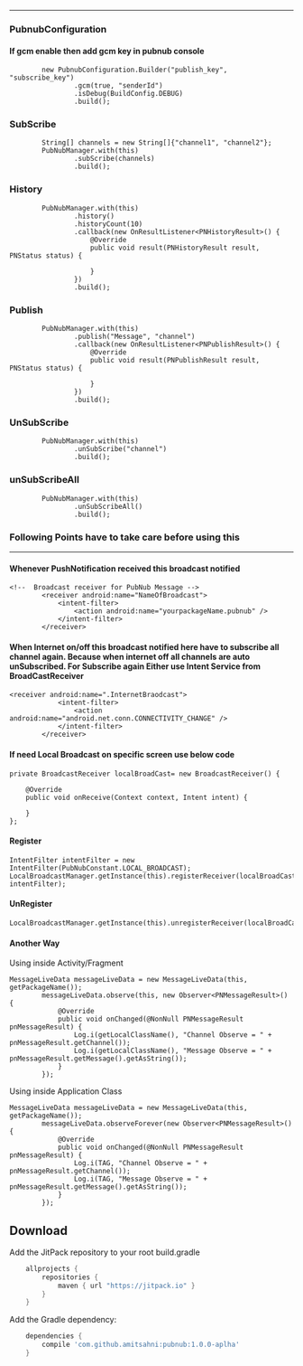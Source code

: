 ------
### PubnubConfiguration
#### If gcm enable then add gcm key in pubnub console
```
        new PubnubConfiguration.Builder("publish_key", "subscribe_key")
                .gcm(true, "senderId")
                .isDebug(BuildConfig.DEBUG)
                .build();
```
### SubScribe
```
        String[] channels = new String[]{"channel1", "channel2"};
        PubNubManager.with(this)
                .subScribe(channels)
                .build();
```
### History
```
        PubNubManager.with(this)
                .history()
                .historyCount(10)
                .callback(new OnResultListener<PNHistoryResult>() {
                    @Override
                    public void result(PNHistoryResult result, PNStatus status) {

                    }
                })
                .build();
```
### Publish
```
        PubNubManager.with(this)
                .publish("Message", "channel")
                .callback(new OnResultListener<PNPublishResult>() {
                    @Override
                    public void result(PNPublishResult result, PNStatus status) {

                    }
                })
                .build();
```
### UnSubScribe        
```
        PubNubManager.with(this)
                .unSubScribe("channel")
                .build();
```       
### unSubScribeAll
```        
        PubNubManager.with(this)
                .unSubScribeAll()
                .build();
```

### Following Points have to take care before using this
--------
#### Whenever PushNotification received this broadcast notified
```
<!--  Broadcast receiver for PubNub Message -->
        <receiver android:name="NameOfBroadcast">
            <intent-filter>
                <action android:name="yourpackageName.pubnub" />
            </intent-filter>
        </receiver>
```
#### When Internet on/off this broadcast notified here have to subscribe all channel again. Because when internet off all channels are auto unSubscribed. For Subscribe again Either use Intent Service from BroadCastReceiver
```
<receiver android:name=".InternetBraodcast">
            <intent-filter>
                <action android:name="android.net.conn.CONNECTIVITY_CHANGE" />
            </intent-filter>
        </receiver>
```
#### If need Local Broadcast on specific screen use below code
```
private BroadcastReceiver localBroadCast= new BroadcastReceiver() {

    @Override
    public void onReceive(Context context, Intent intent) {

    }
};
```
#### Register
```
IntentFilter intentFilter = new IntentFilter(PubNubConstant.LOCAL_BROADCAST);
LocalBroadcastManager.getInstance(this).registerReceiver(localBroadCast, intentFilter);
```


#### UnRegister
```
LocalBroadcastManager.getInstance(this).unregisterReceiver(localBroadCast);
```
#### Another Way

Using inside Activity/Fragment
```aidl
MessageLiveData messageLiveData = new MessageLiveData(this, getPackageName());
        messageLiveData.observe(this, new Observer<PNMessageResult>() {
            @Override
            public void onChanged(@NonNull PNMessageResult pnMessageResult) {
                Log.i(getLocalClassName(), "Channel Observe = " + pnMessageResult.getChannel());
                Log.i(getLocalClassName(), "Message Observe = " + pnMessageResult.getMessage().getAsString());
            }
        });
```
Using inside Application Class
```aidl
MessageLiveData messageLiveData = new MessageLiveData(this, getPackageName());
        messageLiveData.observeForever(new Observer<PNMessageResult>() {
            @Override
            public void onChanged(@NonNull PNMessageResult pnMessageResult) {
                Log.i(TAG, "Channel Observe = " + pnMessageResult.getChannel());
                Log.i(TAG, "Message Observe = " + pnMessageResult.getMessage().getAsString());
            }
        });
```




Download
--------
Add the JitPack repository to your root build.gradle

```groovy
	allprojects {
		repositories {
			maven { url "https://jitpack.io" }
		}
	}
```
Add the Gradle dependency:
```groovy
	dependencies {
		compile 'com.github.amitsahni:pubnub:1.0.0-aplha'
	}
```